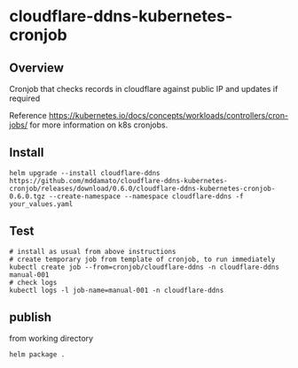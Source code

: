 # cloudflare-ddns-kubernetes-cronjob

## Overview

Cronjob that checks records in cloudflare against public IP and updates if required 

Reference <https://kubernetes.io/docs/concepts/workloads/controllers/cron-jobs/> for more information on k8s cronjobs.


## Install

```
helm upgrade --install cloudflare-ddns https://github.com/mddamato/cloudflare-ddns-kubernetes-cronjob/releases/download/0.6.0/cloudflare-ddns-kubernetes-cronjob-0.6.0.tgz --create-namespace --namespace cloudflare-ddns -f your_values.yaml
```

## Test

```
# install as usual from above instructions
# create temporary job from template of cronjob, to run immediately
kubectl create job --from=cronjob/cloudflare-ddns -n cloudflare-ddns manual-001
# check logs
kubectl logs -l job-name=manual-001 -n cloudflare-ddns
```

## publish

from working directory
```
helm package .
```